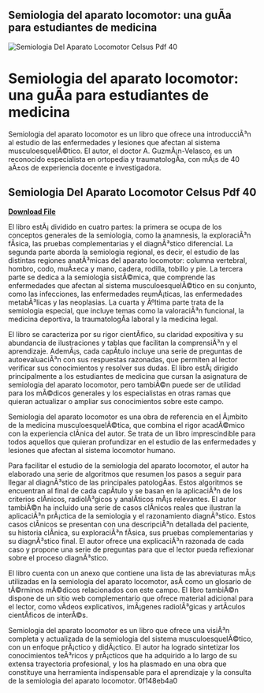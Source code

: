 ## Semiologia del aparato locomotor: una guÃ­a para estudiantes de medicina

 
![Semiologia Del Aparato Locomotor Celsus Pdf 40](https://i1.sndcdn.com/artworks-2SMqo2Nzl6K37XwM-zIJ81Q-t240x240.jpg)

 
# Semiologia del aparato locomotor: una guÃ­a para estudiantes de medicina
 
Semiologia del aparato locomotor es un libro que ofrece una introducciÃ³n al estudio de las enfermedades y lesiones que afectan al sistema musculoesquelÃ©tico. El autor, el doctor A. GuzmÃ¡n-Velasco, es un reconocido especialista en ortopedia y traumatologÃ­a, con mÃ¡s de 40 aÃ±os de experiencia docente e investigadora.
 
## Semiologia Del Aparato Locomotor Celsus Pdf 40


[**Download File**](https://www.google.com/url?q=https%3A%2F%2Fshurll.com%2F2tKSXv&sa=D&sntz=1&usg=AOvVaw3845b0YTrdCBytSz7D-Xfq)

 
El libro estÃ¡ dividido en cuatro partes: la primera se ocupa de los conceptos generales de la semiologia, como la anamnesis, la exploraciÃ³n fÃ­sica, las pruebas complementarias y el diagnÃ³stico diferencial. La segunda parte aborda la semiologia regional, es decir, el estudio de las distintas regiones anatÃ³micas del aparato locomotor: columna vertebral, hombro, codo, muÃ±eca y mano, cadera, rodilla, tobillo y pie. La tercera parte se dedica a la semiologia sistÃ©mica, que comprende las enfermedades que afectan al sistema musculoesquelÃ©tico en su conjunto, como las infecciones, las enfermedades reumÃ¡ticas, las enfermedades metabÃ³licas y las neoplasias. La cuarta y Ãºltima parte trata de la semiologia especial, que incluye temas como la valoraciÃ³n funcional, la medicina deportiva, la traumatologÃ­a laboral y la medicina legal.
 
El libro se caracteriza por su rigor cientÃ­fico, su claridad expositiva y su abundancia de ilustraciones y tablas que facilitan la comprensiÃ³n y el aprendizaje. AdemÃ¡s, cada capÃ­tulo incluye una serie de preguntas de autoevaluaciÃ³n con sus respuestas razonadas, que permiten al lector verificar sus conocimientos y resolver sus dudas. El libro estÃ¡ dirigido principalmente a los estudiantes de medicina que cursan la asignatura de semiologia del aparato locomotor, pero tambiÃ©n puede ser de utilidad para los mÃ©dicos generales y los especialistas en otras ramas que quieran actualizar o ampliar sus conocimientos sobre este campo.
 
Semiologia del aparato locomotor es una obra de referencia en el Ã¡mbito de la medicina musculoesquelÃ©tica, que combina el rigor acadÃ©mico con la experiencia clÃ­nica del autor. Se trata de un libro imprescindible para todos aquellos que quieran profundizar en el estudio de las enfermedades y lesiones que afectan al sistema locomotor humano.

Para facilitar el estudio de la semiologia del aparato locomotor, el autor ha elaborado una serie de algoritmos que resumen los pasos a seguir para llegar al diagnÃ³stico de las principales patologÃ­as. Estos algoritmos se encuentran al final de cada capÃ­tulo y se basan en la aplicaciÃ³n de los criterios clÃ­nicos, radiolÃ³gicos y analÃ­ticos mÃ¡s relevantes. El autor tambiÃ©n ha incluido una serie de casos clÃ­nicos reales que ilustran la aplicaciÃ³n prÃ¡ctica de la semiologia y el razonamiento diagnÃ³stico. Estos casos clÃ­nicos se presentan con una descripciÃ³n detallada del paciente, su historia clÃ­nica, su exploraciÃ³n fÃ­sica, sus pruebas complementarias y su diagnÃ³stico final. El autor ofrece una explicaciÃ³n razonada de cada caso y propone una serie de preguntas para que el lector pueda reflexionar sobre el proceso diagnÃ³stico.
 
El libro cuenta con un anexo que contiene una lista de las abreviaturas mÃ¡s utilizadas en la semiologia del aparato locomotor, asÃ­ como un glosario de tÃ©rminos mÃ©dicos relacionados con este campo. El libro tambiÃ©n dispone de un sitio web complementario que ofrece material adicional para el lector, como vÃ­deos explicativos, imÃ¡genes radiolÃ³gicas y artÃ­culos cientÃ­ficos de interÃ©s.
 
Semiologia del aparato locomotor es un libro que ofrece una visiÃ³n completa y actualizada de la semiologia del sistema musculoesquelÃ©tico, con un enfoque prÃ¡ctico y didÃ¡ctico. El autor ha logrado sintetizar los conocimientos teÃ³ricos y prÃ¡cticos que ha adquirido a lo largo de su extensa trayectoria profesional, y los ha plasmado en una obra que constituye una herramienta indispensable para el aprendizaje y la consulta de la semiologia del aparato locomotor.
 0f148eb4a0
